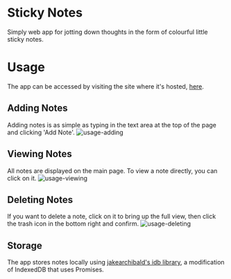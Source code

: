 # Sticky Notes
Simply web app for jotting down thoughts in the form of colourful little sticky notes.

# Usage
The app can be accessed by visiting the site where it's hosted, [here](https://devweb2020.cis.strath.ac.uk/~qsb19184/sticky-notes-asdfghjkl/).

## Adding Notes
Adding notes is as simple as typing in the text area at the top of the page and clicking 'Add Note'.
![usage-adding](https://user-images.githubusercontent.com/47461489/113029050-e72a8980-9183-11eb-8383-472613caddb7.gif)

## Viewing Notes
All notes are displayed on the main page. To view a note directly, you can click on it.
![usage-viewing](https://user-images.githubusercontent.com/47461489/113029070-eb56a700-9183-11eb-83d7-959459ec21af.gif)

## Deleting Notes
If you want to delete a note, click on it to bring up the full view, then click the trash icon in the bottom right and confirm.
![usage-deleting](https://user-images.githubusercontent.com/47461489/113029086-ef82c480-9183-11eb-95ed-6639e33dd6e2.gif)

## Storage
The app stores notes locally using [jakearchibald's idb library](https://github.com/jakearchibald/idb), a modification of IndexedDB that uses Promises.
